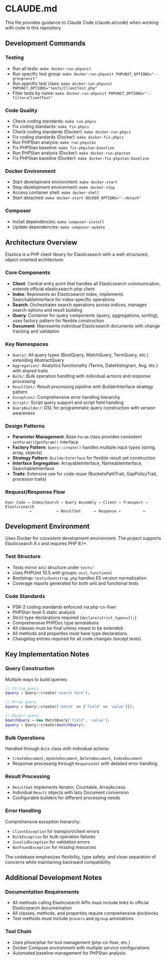 # CLAUDE.md

This file provides guidance to Claude Code (claude.ai/code) when working with code in this repository.

## Development Commands

### Testing
- Run all tests: `make docker-run-phpunit`
- Run specific test group: `make docker-run-phpunit PHPUNIT_OPTIONS="--group=unit"`
- Run specific test class: `make docker-run-phpunit PHPUNIT_OPTIONS="tests/ClientTest.php"`
- Filter tests by name: `make docker-run-phpunit PHPUNIT_OPTIONS="--filter=ClientTest"`

### Code Quality
- Check coding standards: `make run-phpcs`
- Fix coding standards: `make fix-phpcs`
- Check coding standards (Docker): `make docker-run-phpcs`
- Fix coding standards (Docker): `make docker-fix-phpcs`
- Run PHPStan analysis: `make run-phpstan`
- Fix PHPStan baseline: `make fix-phpstan-baseline`
- Run PHPStan analysis (Docker): `make docker-run-phpstan`
- Fix PHPStan baseline (Docker): `make docker-fix-phpstan-baseline`

### Docker Environment
- Start development environment: `make docker-start`
- Stop development environment: `make docker-stop`
- Access container shell: `make docker-shell`
- Start detached: `make docker-start DOCKER_OPTIONS="--detach"`

### Composer
- Install dependencies: `make composer-install`
- Update dependencies: `make composer-update`

## Architecture Overview

Elastica is a PHP client library for Elasticsearch with a well-structured, object-oriented architecture:

### Core Components
- **Client**: Central entry point that handles all Elasticsearch communication, extends official elasticsearch-php client
- **Index**: Represents an Elasticsearch index, implements SearchableInterface for index-specific operations
- **Search**: Orchestrates search operations across indices, manages search options and result building
- **Query**: Container for query components (query, aggregations, sorting), uses factory pattern for flexible construction
- **Document**: Represents individual Elasticsearch documents with change tracking and validation

### Key Namespaces
- `Query/`: All query types (BoolQuery, MatchQuery, TermQuery, etc.) extending AbstractQuery
- `Aggregation/`: Analytics functionality (Terms, DateHistogram, Avg, etc.) with shared traits
- `Bulk/`: Bulk operation handling with individual actions and response processing
- `ResultSet/`: Result processing pipeline with BuilderInterface strategy pattern
- `Exception/`: Comprehensive error handling hierarchy
- `Script/`: Script query support and script field handling
- `QueryBuilder/`: DSL for programmatic query construction with version awareness

### Design Patterns
- **Parameter Management**: Base `Param` class provides consistent `setParam()`/`getParam()` interface
- **Factory Pattern**: `Query::create()` handles multiple input types (string, array, objects)
- **Strategy Pattern**: `BuilderInterface` for flexible result set construction
- **Interface Segregation**: ArrayableInterface, NameableInterface, SearchableInterface
- **Traits**: Extensive use for code reuse (BucketsPathTrait, GapPolicyTrait, processor traits)

### Request/Response Flow
```
User Code → Index/Search → Query Assembly → Client → Transport → Elasticsearch
           ←           ← ResultSet      ← Response ←          ←
```

## Development Environment

Uses Docker for consistent development environment. The project supports Elasticsearch 9.x and requires PHP 8.1+.

### Test Structure
- Tests mirror src/ structure under `tests/`
- Uses PHPUnit 10.5 with groups: `unit`, `functional`
- Bootstrap: `tests/bootstrap.php` handles ES version normalization
- Coverage reports generated for both unit and functional tests

### Code Standards
- PSR-2 coding standards enforced via php-cs-fixer
- PHPStan level 5 static analysis
- Strict type declarations required (`declare(strict_types=1);`)
- Comprehensive PHPDoc type annotations
- All classes must be final unless meant to be extended
- All methods and properties must have type declarations
- Changelog entries required for all code changes (except tests)

## Key Implementation Notes

### Query Construction
Multiple ways to build queries:
```php
// String query
$query = Query::create('search term');

// Array query  
$query = Query::create(['match' => ['field' => 'value']]);

// Object query
$matchQuery = new MatchQuery('field', 'value');
$query = Query::create($matchQuery);
```

### Bulk Operations
Handled through `Bulk` class with individual actions:
- `CreateDocument`, `UpdateDocument`, `DeleteDocument`, `IndexDocument`
- Response processing through `ResponseSet` with detailed error handling

### Result Processing
- `ResultSet` implements Iterator, Countable, ArrayAccess
- Individual `Result` objects with lazy Document conversion
- Configurable builders for different processing needs

### Error Handling
Comprehensive exception hierarchy:
- `ClientException` for transport/client errors
- `BulkException` for bulk operation failures  
- `InvalidException` for validation errors
- `NotFoundException` for missing resources

The codebase emphasizes flexibility, type safety, and clean separation of concerns while maintaining backward compatibility.

## Additional Development Notes

### Documentation Requirements
- All methods calling Elasticsearch APIs must include links to official Elasticsearch documentation
- All classes, methods, and properties require comprehensive docblocks
- Test methods must include `@covers` and `@group` annotations

### Tool Chain
- Uses phive/phar for tool management (php-cs-fixer, etc.)
- Docker Compose environment with multiple service configurations
- Automated baseline management for PHPStan analysis